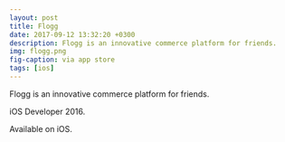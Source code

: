 ```yaml
---
layout: post
title: Flogg
date: 2017-09-12 13:32:20 +0300
description: Flogg is an innovative commerce platform for friends.
img: flogg.png
fig-caption: via app store
tags: [ios]
---
```


Flogg is an innovative commerce platform for friends.

iOS Developer 2016.

Available on iOS.